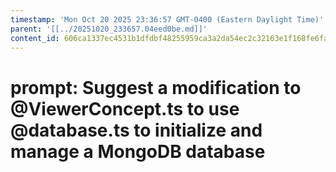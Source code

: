 ```yaml
---
timestamp: 'Mon Oct 20 2025 23:36:57 GMT-0400 (Eastern Daylight Time)'
parent: '[[../20251020_233657.04eed0be.md]]'
content_id: 606ca1337ec4531b1dfdbf48255959ca3a2da54ec2c32163e1f168fe6fa7cc0a
---
```


# prompt: Suggest a modification to @ViewerConcept.ts to use @database.ts to initialize and manage a MongoDB database
